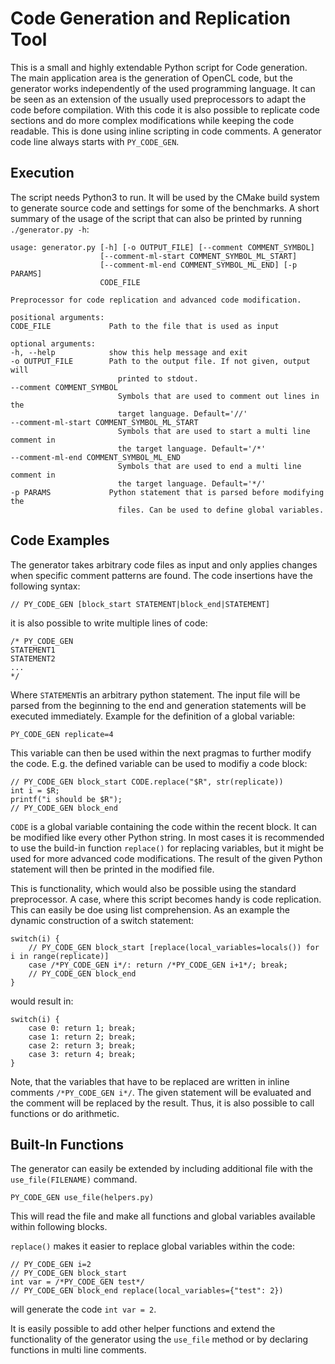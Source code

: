 # Code Generation and Replication Tool

This is a small and highly extendable Python script for Code generation.
The main application area is the generation of OpenCL code, but the generator works independently of the used programming language.
It can be seen as an extension of the usually used preprocessors to adapt the code before compilation.
With this code it is also possible to replicate code sections and do more complex modifications while keeping the code readable.
This is done using inline scripting in code comments.
A generator code line always starts with `PY_CODE_GEN`.

## Execution

The script needs Python3 to run.
It will be used by the CMake build system to generate source code and settings for some of the benchmarks.
A short summary of the usage of the script that can also be printed by running `./generator.py -h`:

    usage: generator.py [-h] [-o OUTPUT_FILE] [--comment COMMENT_SYMBOL]
                        [--comment-ml-start COMMENT_SYMBOL_ML_START]
                        [--comment-ml-end COMMENT_SYMBOL_ML_END] [-p PARAMS]
                        CODE_FILE

    Preprocessor for code replication and advanced code modification.

    positional arguments:
    CODE_FILE             Path to the file that is used as input

    optional arguments:
    -h, --help            show this help message and exit
    -o OUTPUT_FILE        Path to the output file. If not given, output will
                            printed to stdout.
    --comment COMMENT_SYMBOL
                            Symbols that are used to comment out lines in the
                            target language. Default='//'
    --comment-ml-start COMMENT_SYMBOL_ML_START
                            Symbols that are used to start a multi line comment in
                            the target language. Default='/*'
    --comment-ml-end COMMENT_SYMBOL_ML_END
                            Symbols that are used to end a multi line comment in
                            the target language. Default='*/'
    -p PARAMS             Python statement that is parsed before modifying the
                            files. Can be used to define global variables.



## Code Examples

The generator takes arbitrary code files as input and only applies changes when specific comment patterns are found.
The code insertions have the following syntax:

    // PY_CODE_GEN [block_start STATEMENT|block_end|STATEMENT]

it is also possible to write multiple lines of code:

    /* PY_CODE_GEN 
    STATEMENT1
    STATEMENT2
    ...
    */

Where `STATEMENT`is an arbitrary python statement.
The input file will be parsed from the beginning to the end and generation statements will be executed immediately.
Example for the definition of a global variable:

    PY_CODE_GEN replicate=4

This variable can then be used within the next pragmas to further modify the code.
E.g. the defined variable can be used to modifiy a code block:

    // PY_CODE_GEN block_start CODE.replace("$R", str(replicate))
    int i = $R;
    printf("i should be $R");
    // PY_CODE_GEN block_end 

`CODE` is a global variable containing the code within the recent block. It can be modified like every other Python string.
In most cases it is recommended to use the build-in function `replace()` for replacing variables, but it might be used for more advanced code modifications.
The result of the given Python statement will then be printed in the modified file.

This is functionality, which would also be possible using the standard preprocessor.
A case, where this script becomes handy is code replication.
This can easily be doe using list comprehension.
As an example the dynamic construction of a switch statement:

    switch(i) {
        // PY_CODE_GEN block_start [replace(local_variables=locals()) for i in range(replicate)]
        case /*PY_CODE_GEN i*/: return /*PY_CODE_GEN i+1*/; break;
        // PY_CODE_GEN block_end 
    }

would result in:

    switch(i) {
        case 0: return 1; break;
        case 1: return 2; break;
        case 2: return 3; break;
        case 3: return 4; break;
    }

Note, that the variables that have to be replaced are written in inline comments `/*PY_CODE_GEN i*/`.
The given statement will be evaluated and the comment will be replaced by the result.
Thus, it is also possible to call functions or do arithmetic.

## Built-In Functions

The generator can easily be extended by including additional file with the `use_file(FILENAME)` command.

    PY_CODE_GEN use_file(helpers.py)

This will read the file and make all functions and global variables available within following blocks.

`replace()` makes it easier to replace global variables within the code:

    // PY_CODE_GEN i=2
    // PY_CODE_GEN block_start
    int var = /*PY_CODE_GEN test*/
    // PY_CODE_GEN block_end replace(local_variables={"test": 2})

will generate the code `int var = 2`.

It is easily possible to add other helper functions and extend the functionality of the generator using the `use_file` method
or by declaring functions in multi line comments.
